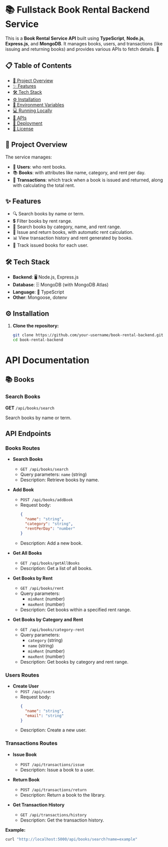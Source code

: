 # 📚 Fullstack Book Rental Backend Service

This is a **Book Rental Service API** built using **TypeScript**, **Node.js**, **Express.js**, and **MongoDB**. It manages books, users, and transactions (like issuing and returning books) and provides various APIs to fetch details. 📖

## 📋 Table of Contents

- [📖 Project Overview](#project-overview)
- [✨ Features](#features)
- [🛠 Tech Stack](#tech-stack)
- [⚙️ Installation](#installation)
- [🔑 Environment Variables](#environment-variables)
- [💻 Running Locally](#running-locally)
- [🔗 APIs](#apis)
- [🚀 Deployment](#deployment)
- [📄 License](#license)

## 📖 Project Overview

The service manages:
- 👥 **Users**: who rent books.
- 📚 **Books**: with attributes like name, category, and rent per day.
- 📝 **Transactions**: which track when a book is issued and returned, along with calculating the total rent.

## ✨ Features

- 🔍 Search books by name or term.
- 💲 Filter books by rent range.
- 📂 Search books by category, name, and rent range.
- 📅 Issue and return books, with automatic rent calculation.
- 📊 View transaction history and rent generated by books.
- 📑 Track issued books for each user.

## 🛠 Tech Stack

- **Backend**: 🖥️ Node.js, Express.js
- **Database**: 🗄️ MongoDB (with MongoDB Atlas)
- **Language**: 📝 TypeScript
- **Other**: Mongoose, dotenv

## ⚙️ Installation

1. **Clone the repository:**
   ```bash
   git clone https://github.com/your-username/book-rental-backend.git
   cd book-rental-backend
# API Documentation

## 📚 Books

### Search Books
**GET** `/api/books/search`

Search books by name or term.

## API Endpoints

### Books Routes

- **Search Books**
  - `GET /api/books/search`
  - Query parameters: `name` (string)
  - Description: Retrieve books by name.

- **Add Book**
  - `POST /api/books/addBook`
  - Request body: 
    ```json
    {
      "name": "string",
      "category": "string",
      "rentPerDay": "number"
    }
    ```
  - Description: Add a new book.

- **Get All Books**
  - `GET /api/books/getAllBooks`
  - Description: Get a list of all books.

- **Get Books by Rent**
  - `GET /api/books/rent`
  - Query parameters: 
    - `minRent` (number)
    - `maxRent` (number)
  - Description: Get books within a specified rent range.

- **Get Books by Category and Rent**
  - `GET /api/books/category-rent`
  - Query parameters: 
    - `category` (string)
    - `name` (string)
    - `minRent` (number)
    - `maxRent` (number)
  - Description: Get books by category and rent range.

### Users Routes

- **Create User**
  - `POST /api/users`
  - Request body:
    ```json
    {
      "name": "string",
      "email": "string"
    }
    ```
  - Description: Create a new user.

### Transactions Routes

- **Issue Book**
  - `POST /api/transactions/issue`
  - Description: Issue a book to a user.

- **Return Book**
  - `POST /api/transactions/return`
  - Description: Return a book to the library.

- **Get Transaction History**
  - `GET /api/transactions/history`
  - Description: Get the transaction history.

**Example:**
```bash
curl "http://localhost:5000/api/books/search?name=example"
